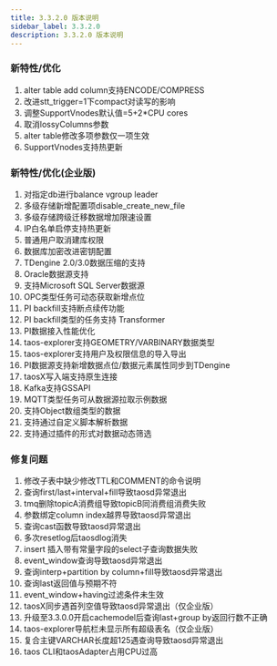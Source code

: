 ```yaml
---
title: 3.3.2.0 版本说明
sidebar_label: 3.3.2.0
description: 3.3.2.0 版本说明
---
```

### 新特性/优化
1. alter table add column支持ENCODE/COMPRESS
2. 改进stt_trigger=1下compact对读写的影响
3. 调整SupportVnodes默认值=5+2*CPU cores
4. 取消lossyColumns参数 
5. alter table修改多项参数仅一项生效
6. SupportVnodes支持热更新
### 新特性/优化(企业版)
1. 对指定db进行balance vgroup leader 
2. 多级存储新增配置项disable_create_new_file 
3. 多级存储跨级迁移数据增加限速设置
4. IP白名单启停支持热更新
5. 普通用户取消建库权限
6. 数据库加密改进密钥配置
7. TDengine 2.0/3.0数据压缩的支持
8. Oracle数据源支持
9. 支持Microsoft SQL Server数据源
10. OPC类型任务可动态获取新增点位
11. PI backfill支持断点续传功能
12. PI backfill类型的任务支持 Transformer
13. PI数据接入性能优化
14. taos-explorer支持GEOMETRY/VARBINARY数据类型
15. taos-explorer支持用户及权限信息的导入导出
16. PI数据源支持新增数据点位/数据元素属性同步到TDengine
17. taosX写入端支持原生连接
18. Kafka支持GSSAPI
19. MQTT类型任务可从数据源拉取示例数据
20. 支持Object数组类型的数据
21. 支持通过自定义脚本解析数据
22. 支持通过插件的形式对数据动态筛选
### 修复问题
1. 修改子表中缺少修改TTL和COMMENT的命令说明
2. 查询first/last+interval+fill导致taosd异常退出
3. tmq删除topicA消费组导致topicB同消费组消费失败 
4. 参数绑定column index越界导致taosd异常退出
5. 查询cast函数导致taosd异常退出
6. 多次resetlog后taosdlog消失
7. insert 插入带有常量字段的select子查询数据失败
8. event_window查询导致taosd异常退出
9. 查询interp+partition by column+fill导致taosd异常退出 
10. 查询last返回值与预期不符
11. event_window+having过滤条件未生效
12. taosX同步遇首列空值导致taosd异常退出（仅企业版）
13. 升级至3.3.0.0开启cachemodel后查询last+group by返回行数不正确 
14. taos-explorer导航栏未显示所有超级表名（仅企业版）
15. 复合主键VARCHAR长度超125遇查询导致taosd异常退出
16. taos CLI和taosAdapter占用CPU过高